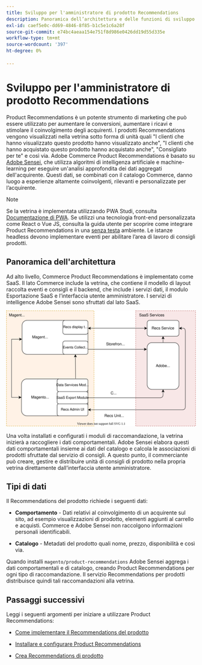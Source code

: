 ```yaml
---
title: Sviluppo per l'amministratore di prodotto Recommendations
description: Panoramica dell’architettura e delle funzioni di sviluppo di Product Recommendations.
exl-id: caef5e0c-dd69-4846-8f85-b1c5e1c6a28f
source-git-commit: e74bc4aeaa154e751f8d986e0426dd19d55d335e
workflow-type: tm+mt
source-wordcount: '397'
ht-degree: 0%

---
```


# Sviluppo per l&#39;amministratore di prodotto Recommendations

Product Recommendations è un potente strumento di marketing che può essere utilizzato per aumentare le conversioni, aumentare i ricavi e stimolare il coinvolgimento degli acquirenti. I prodotti Recommendations vengono visualizzati nella vetrina sotto forma di unità quali &quot;I clienti che hanno visualizzato questo prodotto hanno visualizzato anche&quot;, &quot;I clienti che hanno acquistato questo prodotto hanno acquistato anche&quot;, &quot;Consigliato per te&quot; e così via. Adobe Commerce Product Recommendations è basato su [Adobe Sensei](https://www.adobe.com/sensei.html), che utilizza algoritmi di intelligenza artificiale e machine-learning per eseguire un&#39;analisi approfondita dei dati aggregati dell&#39;acquirente. Questi dati, se combinati con il catalogo Commerce, danno luogo a esperienze altamente coinvolgenti, rilevanti e personalizzate per l’acquirente.

>[!NOTE]
>
>Se la vetrina è implementata utilizzando PWA Studi, consulta [Documentazione di PWA](https://developer.adobe.com/commerce/pwa-studio/integrations/product-recommendations/). Se utilizzi una tecnologia front-end personalizzata come React o Vue JS, consulta la guida utente per scoprire come integrare Product Recommendations in una [senza testa](headless.md) ambiente. Le istanze headless devono implementare eventi per abilitare l’area di lavoro di consigli prodotti.

## Panoramica dell&#39;architettura

Ad alto livello, Commerce Product Recommendations è implementato come SaaS. Il lato Commerce include la vetrina, che contiene il modello di layout raccolta eventi e consigli e il backend, che include i servizi dati, il modulo Esportazione SaaS e l’interfaccia utente amministratore. I servizi di intelligence Adobe Sensei sono sfruttati dal lato SaaS.

![Diagramma dell’architettura dei consigli di prodotto](assets/arch-diag-sensei.svg)

Una volta installati e configurati i moduli di raccomandazione, la vetrina inizierà a raccogliere i dati comportamentali. Adobe Sensei elabora questi dati comportamentali insieme ai dati del catalogo e calcola le associazioni di prodotti sfruttate dal servizio di consigli. A questo punto, il commerciante può creare, gestire e distribuire unità di consigli di prodotto nella propria vetrina direttamente dall’interfaccia utente amministratore.

## Tipi di dati

Il Recommendations del prodotto richiede i seguenti dati:

- **Comportamento** - Dati relativi al coinvolgimento di un acquirente sul sito, ad esempio visualizzazioni di prodotto, elementi aggiunti al carrello e acquisti. Commerce e Adobe Sensei non raccolgono informazioni personali identificabili.

- **Catalogo** - Metadati del prodotto quali nome, prezzo, disponibilità e così via.

Quando installi `magento/product-recommendations` Adobe Sensei aggrega i dati comportamentali e di catalogo, creando Product Recommendations per ogni tipo di raccomandazione. Il servizio Recommendations per prodotti distribuisce quindi tali raccomandazioni alla vetrina.

## Passaggi successivi

Leggi i seguenti argomenti per iniziare a utilizzare Product Recommendations:

- [Come implementare il Recommendations del prodotto](implementation-workflow.md)

- [Installare e configurare Product Recommendations](install-configure.md)

- [Crea Recommendations di prodotto](create.md)
